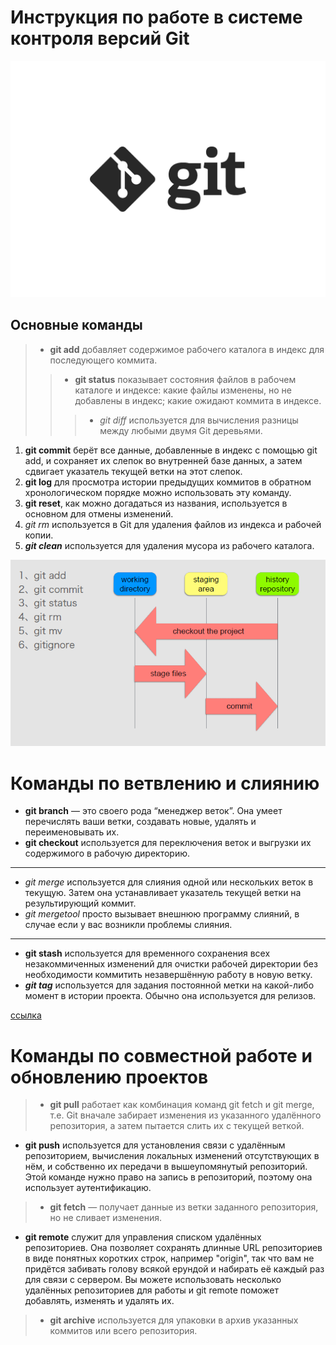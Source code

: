 # Инструкция по работе в системе контроля версий Git

![РИСУНОК](Git.jpg)

## Основные команды

> * **git add** добавляет содержимое рабочего каталога в индекс для последующего коммита.
>> * __git status__ показывает состояния файлов в рабочем каталоге и индексе: какие файлы изменены, но не добавлены в индекс; какие ожидают коммита в индексе.
>>> * _*git diff*_ используется для вычисления разницы между любыми двумя Git деревьями.
1. **git commit** берёт все данные, добавленные в индекс с помощью git add, и сохраняет их слепок во внутренней базе данных, а затем сдвигает указатель текущей ветки на этот слепок.
2. **git log** для просмотра истории предыдущих коммитов в обратном хронологическом порядке можно использовать эту команду.
3. __git reset__, как можно догадаться из названия, используется в основном для отмены изменений.
4. _git rm_ используется в Git для удаления файлов из индекса и рабочей копии.
5. ***git clean*** используется для удаления мусора из рабочего каталога.

![изображение](ed23aa06ac9dd87ca5d95c4f650f8df0.png)


# Команды по ветвлению и слиянию

* **git branch** — это своего рода “менеджер веток”. Она умеет перечислять ваши ветки, создавать новые, удалять и переименовывать их.
* __git checkout__ используется для переключения веток и выгрузки их содержимого в рабочую директорию.

---------------------------------------------

* _git merge_ используется для слияния одной или нескольких веток в текущую. Затем она устанавливает указатель текущей ветки на результирующий коммит.
* _*git mergetool*_ просто вызывает внешнюю программу слияний, в случае если у вас возникли проблемы слияния.

**********************************************

* **git stash** используется для временного сохранения всех незакоммиченных изменений для очистки рабочей директории без необходимости коммитить незавершённую работу в новую ветку.
* ***git tag*** используется для задания постоянной метки на какой-либо момент в истории проекта. Обычно она используется для релизов.

 [ссылка](https://gist.github.com/Jekins/2bf2d0638163f1294637#Blockquotes/)

# Команды по совместной работе и обновлению проектов

> * **git pull** работает как комбинация команд git fetch и git merge, т.е. Git вначале забирает изменения из указанного удалённого репозитория, а затем пытается слить их с текущей веткой.
* **git push** используется для установления связи с удалённым репозиторием, вычисления локальных изменений отсутствующих в нём, и собственно их передачи в вышеупомянутый репозиторий. Этой команде нужно право на запись в репозиторий, поэтому она использует аутентификацию.
> * __git fetch__ — получает данные из ветки заданного репозитория, но не сливает изменения.
* **git remote** служит для управления списком удалённых репозиториев. Она позволяет сохранять длинные URL репозиториев в виде понятных коротких строк, например "origin", так что вам не придётся забивать голову всякой ерундой и набирать её каждый раз для связи с сервером. Вы можете использовать несколько удалённых репозиториев для работы и git remote поможет добавлять, изменять и удалять их.
> * **git archive** используется для упаковки в архив указанных коммитов или всего репозитория.
